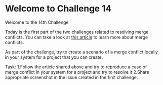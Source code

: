 # Welcome to Challenge 14

Welcome to the 14th Challenge 

Today is the first part of the two challenges related to resolving merge conflicts. You can take a look at [this article](https://www.atlassian.com/git/tutorials/using-branches/merge-conflicts) to learn more about merge conflicts.

As part of the challenge, try to create a scenario of a merge conflict locally in your system for a project that you can create.

Task:
1.Follow the article shared above and try to reproduce a case of merge conflict in your system for a project and try to resolve it 
2.Share appropriate screenshot in the issue created in the first challenge. 
